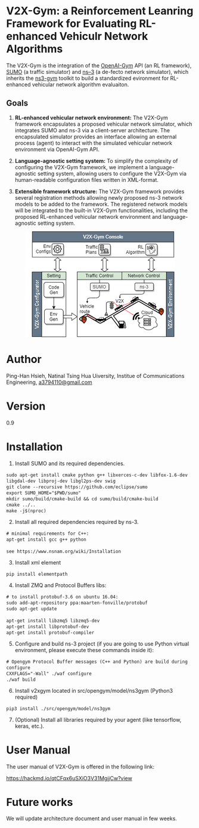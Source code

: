 V2X-Gym: a Reinforcement Leanring Framework for Evaluating RL-enhanced Vehiculr Network Algorithms
============
The V2X-Gym is the integration of the [OpenAI-Gym](https://gym.openai.com/) API (an RL framework), [SUMO](https://github.com/tkn-tub/ns3-gym) (a traffic simulator) and [ns–3](https://www.nsnam.org/) (a de-fecto network simulator), which inherits the [ns3-gym](https://github.com/tkn-tub/ns3-gym) toolkit to build a standardized evironment for RL-enhanced vehicular network algorithm evaluaiton.


## Goals
1. **RL-enhanced vehicular network environment:**
The V2X-Gym framework encapsulates a proposed vehicular network simulator, which integrates SUMO and ns-3 via a client-server architecture. The encapsulated simulator provides an interface allowing an external process (agent) to interact with the simulated vehicular network environment via OpenAI-Gym API. 
2. **Language-agnostic setting system:**
To simplify the complexity of configuring the V2X-Gym framework, we implement a language-agnostic setting system, allowing users to configure the V2X-Gym via human-readable configuration files written in XML-format. 

3. **Extensible framework structure:**
The V2X-Gym framework provides several registration methods allowing newly proposed ns-3 network models to be added to the framework. The registered network models will be integrated to the built-in V2X-Gym functionalities, including the proposed RL-enhanced vehicular network environment and language-agnostic setting system.


<p align="center">
  <img src="V2X-Gym_Architecture.png">
</p>


  

Author
========
Ping-Han Hsieh, Natinal Tsing Hua Uiversity, Institue of Communications Engineering, a3794110@gmail.com 

Version
============
0.9

Installation
============

1. Install SUMO and its required dependencies.
```
sudo apt-get install cmake python g++ libxerces-c-dev libfox-1.6-dev libgdal-dev libproj-dev libgl2ps-dev swig
git clone --recursive https://github.com/eclipse/sumo
export SUMO_HOME="$PWD/sumo"
mkdir sumo/build/cmake-build && cd sumo/build/cmake-build
cmake ../..
make -j$(nproc)
```

2. Install all required dependencies required by ns-3.
```
# minimal requirements for C++:
apt-get install gcc g++ python

see https://www.nsnam.org/wiki/Installation
```
3. Install xml element
```
pip install elementpath
```

4. Install ZMQ and Protocol Buffers libs:
```
# to install protobuf-3.6 on ubuntu 16.04:
sudo add-apt-repository ppa:maarten-fonville/protobuf
sudo apt-get update

apt-get install libzmq5 libzmq5-dev
apt-get install libprotobuf-dev
apt-get install protobuf-compiler
```
5. Configure and build ns-3 project (if you are going to use Python virtual environment, please execute these commands inside it):
```
# Opengym Protocol Buffer messages (C++ and Python) are build during configure
CXXFLAGS="-Wall" ./waf configure
./waf build
```

6. Install v2xgym located in src/opengym/model/ns3gym (Python3 required)
```
pip3 install ./src/opengym/model/ns3gym
```

7. (Optional) Install all libraries required by your agent (like tensorflow, keras, etc.).

User Manual
========

The user manual of V2X-Gym is offered in the following link:

https://hackmd.io/qtCFqx6uSXiO3V31MgjjCw?view

Future works
========
We will update architecture document and user manual in few weeks.
